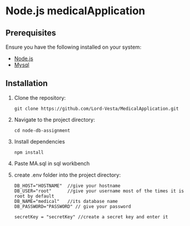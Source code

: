 # Node.js medicalApplication

## Prerequisites

Ensure you have the following installed on your system:

- [Node.js](https://nodejs.org/en/download/)
- [Mysql](https://www.mysql.com/downloads/)

## Installation

1. Clone the repository:

   ```
   git clone https://github.com/Lord-Vesta/MedicalApplication.git

   ```
2. Navigate to the project directory:

   ```
   cd node-db-assignment
   ```
3. Install dependencies
    ```
    npm install
    ```
4. Paste MA.sql in sql workbench

5. create .env folder into the project directory:
    ```
    DB_HOST="HOSTNAME"  //give your hostname
    DB_USER="root"      //give your username most of the times it is root by default
    DB_NAME="medical"   //its database name
    DB_PASSWORD="PASSWORD" // give your password

    secretKey = "secretKey" //create a secret key and enter it
    ```
